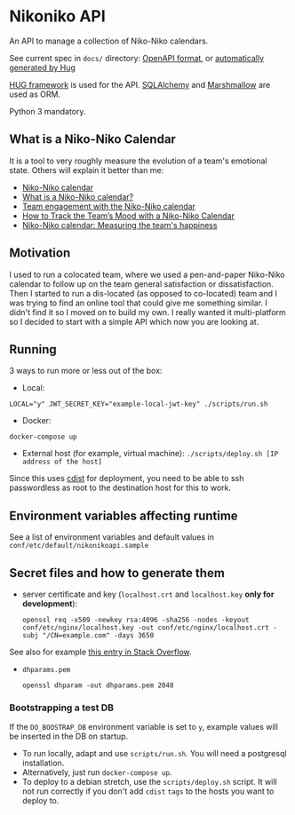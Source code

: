 # Nikoniko API

An API to manage a collection of Niko-Niko calendars.

See current spec in `docs/` directory: [OpenAPI format](docs/spec/openapi.yaml), or [automatically generated by Hug](docs/nikonikoapi.json)

[HUG framework](http://www.hug.rest/) is used for the API.
[SQLAlchemy](https://www.sqlalchemy.org/) and
[Marshmallow](https://github.com/marshmallow-code/marshmallow) are used as ORM.

Python 3 mandatory.

## What is a Niko-Niko Calendar

It is a tool to very roughly measure the evolution of a team's emotional
state. Others will explain it better than me:

- [Niko-Niko calendar](http://www.geocities.jp/nikonikocalendar/index_en.html)
- [What is a Niko-Niko
  calendar?](https://www.agilealliance.org/glossary/nikoniko/)
- [Team engagement with the Niko-Niko
  calendar](https://www.happymelly.com/team-engagement-niko-niko-calendar/)
- [How to Track the Team’s Mood with a Niko-Niko
  Calendar](agiletrail.com/2011/09/12/how-to-track-the-teams-mood-with-a-niko-niko-calendar/)
- [Niko-Niko calendar: Measuring the team's
  happiness](https://www.indracompany.com/en/blogneo/niko-niko-calendar-measuring-teams-happiness)

## Motivation

I used to run a colocated team, where we used a pen-and-paper Niko-Niko
calendar to follow up on the team general satisfaction or dissatisfaction.
Then I started to run a dis-located (as opposed to co-located) team and I was
trying to find an online tool that could give me something similar. I didn't
find it so I moved on to build my own. I really wanted it multi-platform so I
decided to start with a simple API which now you are looking at.

## Running

3 ways to run more or less out of the box:

- Local:

`LOCAL="y" JWT_SECRET_KEY="example-local-jwt-key" ./scripts/run.sh`

- Docker:

`docker-compose up`

- External host (for example, virtual machine):
`./scripts/deploy.sh [IP address of the host]`

Since this uses [cdist](https://www.nico.schottelius.org/software/cdist/) for
deployment, you need to be able to ssh passwordless as root to the destination
host for this to work.

## Environment variables affecting runtime

See a list of environment variables and default values in
`conf/etc/default/nikonikoapi.sample`

## Secret files and how to generate them

- server certificate and key (`localhost.crt` and `localhost.key` **only for
  development**):

  `openssl req -x509 -newkey rsa:4096 -sha256 -nodes -keyout conf/etc/nginx/localhost.key -out conf/etc/nginx/localhost.crt -subj "/CN=example.com" -days 3650`

See also for example [this entry in Stack Overflow](https://stackoverflow.com/questions/10175812/how-to-create-a-self-signed-certificate-with-openssl/41366949#41366949).

- `dhparams.pem`

  `openssl dhparam -out dhparams.pem 2048`

### Bootstrapping a test DB

If the `DO_BOOSTRAP_DB` environment variable is set to `y`, example values
will be inserted in the DB on startup.

- To run locally, adapt and use `scripts/run.sh`. You will need a postgresql
  installation.
- Alternatively, just run `docker-compose up`.
- To deploy to a debian stretch, use the `scripts/deploy.sh` script. It will
  not run correctly if you don't add `cdist` `tags` to the hosts you want to
  deploy to.
